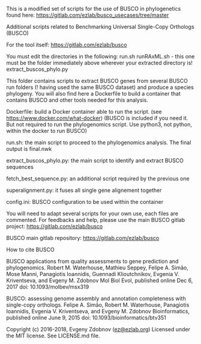 This is a modified set of scripts for the use of BUSCO in phylogenetics found here: https://gitlab.com/ezlab/busco_usecases/tree/master

Additional scripts related to Benchmarking Universal Single-Copy Orthologs (BUSCO)

For the tool itself: https://gitlab.com/ezlab/busco

You must edit the directories in the following:
run.sh
runRAxML.sh - this one must be the folder immediately above wherever your extracted directory is!
extract_buscos_phylo.py

This folder contains scripts to extract BUSCO genes from several BUSCO run folders (! having used the same BUSCO dataset) and produce a species phylogeny.
You will also find here a Dockerfile to build a container that contains BUSCO and other tools needed for this analysis.


Dockerfile: build a Docker container able to run the script. (see https://www.docker.com/what-docker) (BUSCO is included if you need it. But not required to run the phylogenomics script. Use python3, not python, within the docker to run BUSCO)

run.sh: the main script to proceed to the phylogenomics analysis. The final output is final.nwk

extract_buscos_phylo.py: the main script to identify and extract BUSCO sequences

fetch_best_sequence.py: an additional script required by the previous one

superalignment.py: it fuses all single gene alignement together

config.ini: BUSCO configuration to be used within the container

You will need to adapt several scripts for your own use, each files are commented. For feedbacks and help, please use the main BUSCO gitlab project: https://gitlab.com/ezlab/busco

BUSCO main gitlab repository: https://gitlab.com/ezlab/busco

How to cite BUSCO

BUSCO applications from quality assessments to gene prediction and phylogenomics.
Robert M. Waterhouse, Mathieu Seppey, Felipe A. Simão, Mose Manni, Panagiotis Ioannidis, Guennadi Klioutchnikov, Evgenia V. Kriventseva, and Evgeny M. Zdobnov
Mol Biol Evol, published online Dec 6, 2017
doi: 10.1093/molbev/msx319

BUSCO: assessing genome assembly and annotation completeness with single-copy orthologs.
Felipe A. Simão, Robert M. Waterhouse, Panagiotis Ioannidis, Evgenia V. Kriventseva, and Evgeny M. Zdobnov
Bioinformatics, published online June 9, 2015
doi: 10.1093/bioinformatics/btv351

Copyright (c) 2016-2018, Evgeny Zdobnov (ez@ezlab.org)
Licensed under the MIT license. See LICENSE.md file.
